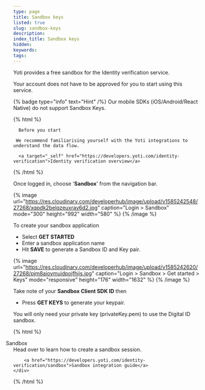 ```yaml
---
type: page
title: Sandbox keys
listed: true
slug: sandbox-keys
description: 
index_title: Sandbox keys
hidden: 
keywords: 
tags: 
---
```


Yoti provides a free sandbox for the Identity verification service.

Your account does not have to be approved for you to start using this service.

{% badge type="info" text="Hint" /%} Our mobile SDKs (iOS/Android/React Native) do not support Sandbox Keys.

{% html %}
<div class="alert-BYS">

   <div class="alert-title" id="BYS">

      Before you start

   </div>

   <div class="alert-text" >

     We recommend familiarising yourself with the Yoti integrations to understand the data flow.

   </div>

   <div class="alert-links"> 

      <a target="_self" href="https://developers.yoti.com/identity-verification">Identity verification overview</a> 

   </div>

</div>
{% /html %}

Once logged in, choose '**Sandbox**' from the navigation bar.

{% image url="https://res.cloudinary.com/developerhub/image/upload/v1585242548/27268/xqpdk2belqzeuxray6d2.jpg" caption="Login &gt; Sandbox" mode="300" height="992" width="580" %}
{% /image %}

To create your sandbox application

- Select **GET STARTED**
- Enter a sandbox application name
- Hit **SAVE** to generate a Sandbox ID and Key pair.

{% image url="https://res.cloudinary.com/developerhub/image/upload/v1585242620/27268/pjm8aioymuidpojfhjis.jpg" caption="Login &gt; Sandbox &gt; Get started &gt; Keys" mode="responsive" height="176" width="1632" %}
{% /image %}

Take note of your **Sandbox Client SDK ID** then 

- Press **GET KEYS** to generate your keypair. 

You will only need your private key (privateKey.pem) to use the Digital ID sandbox.

{% html %}
<div class="alert-SAND">
    <div class="alert-title" id="SAND">
    <i _ngcontent-cvo-c21="" class="fas fa-external-link-alt" style="margin-left: -35px; margin-right: 15px"></i>  
      Sandbox
    </div>
    <div class="alert-text">
       Head over to learn how to create a sandbox session.
    </div>
    <div class="alert-links"> 

        <a href="https://developers.yoti.com/identity-verification/sandbox">Sandbox integration guide</a>
    </div>
</div>

</div>
{% /html %}